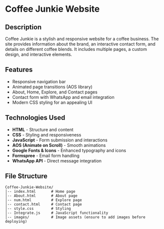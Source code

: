 # Coffee Junkie Website

## Description
Coffee Junkie is a stylish and responsive website for a coffee business. The site provides information about the brand, an interactive contact form, and details on different coffee blends. It includes multiple pages, a custom design, and interactive elements.

## Features
- Responsive navigation bar
- Animated page transitions (AOS library)
- About, Home, Explore, and Contact pages
- Contact form with WhatsApp and email integration
- Modern CSS styling for an appealing UI

## Technologies Used
- **HTML** - Structure and content
- **CSS** - Styling and responsiveness
- **JavaScript** - Form submission and interactions
- **AOS (Animate on Scroll)** - Smooth animations
- **Google Fonts & Icons** - Enhanced typography and icons
- **Formspree** - Email form handling
- **WhatsApp API** - Direct message integration

## File Structure
```
Coffee-Junkie-Website/
│-- index.html       # Home page
│-- About.html       # About page
│-- num.html         # Explore page
│-- contact.html     # Contact page
│-- style.css        # Styling
│-- Integrate.js     # JavaScript functionality
│-- images/          # Image assets (ensure to add images before deploying)
```





